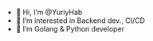 - 👋 Hi, I’m @YuriyHab
- 👀 I’m interested in Backend dev., CI/CD 
- 🌱 I’m Golang & Python developer

